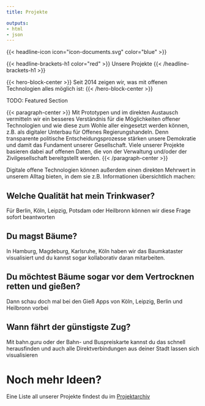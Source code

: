 ```yaml
---
title: Projekte

outputs:
- html
- json
---
```



{{< headline-icon icon="icon-documents.svg" color="blue" >}}

{{< headline-brackets-h1 color="red"  >}}
Unsere Projekte
{{< /headline-brackets-h1  >}}

{{< hero-block-center  >}}
Seit 2014 zeigen wir, was mit offenen Technologien alles möglich ist:
{{< /hero-block-center  >}}



TODO: Featured Section

{{< paragraph-center  >}}
Mit Prototypen und im direkten Austausch vermitteln wir ein
besseres Verständnis für die Möglichkeiten offener
Technologien und wie diese zum Wohle aller eingesetzt
werden können, z.B. als digitaler Unterbau für Offenes
Regierungshandeln. Denn transparente politische
Entscheidungsprozesse stärken unsere Demokratie und
damit das Fundament unserer Gesellschaft. Viele unserer
Projekte basieren dabei auf offenen Daten, die von der
Verwaltung und/oder der Zivilgesellschaft bereitgstellt werden.
{{< /paragraph-center  >}}

Digitale offene Technologien können außerdem einen
direkten Mehrwert in unserem Alltag bieten, in dem sie z.B.
Informationen übersichtlich machen:


## Welche Qualität hat mein Trinkwaser?
Für Berlin, Köln, Leipzig, Potsdam oder Heilbronn können wir
diese Frage sofort beantworten

## Du magst Bäume?
In Hamburg, Magdeburg, Karlsruhe, Köln haben wir das
Baumkataster visualisiert und du kannst sogar kollaborativ
daran mitarbeiten.

## Du möchtest Bäume sogar vor dem Vertrocknen retten und gießen?
Dann schau doch mal bei den Gieß Apps von Köln, Leipzig,
Berlin und Heilbronn vorbei

## Wann fährt der günstigste Zug?
Mit bahn.guru oder der Bahn- und Buspreiskarte kannst du
das schnell herausfinden und auch alle Direktverbindungen
aus deiner Stadt lassen sich visualisieren


# Noch mehr Ideen?
Eine Liste all unserer Projekte findest du im [Projektarchiv](/projekte/archiv)
